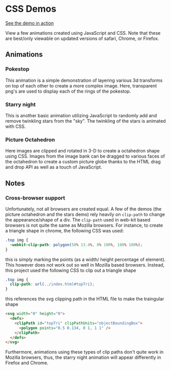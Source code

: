 # CSS Demos

[See the demo in action][link]

View a few animations created using JavaScript and CSS. Note that these are best/only viewable on updated versions of safari, Chrome, or Firefox.

[link]:https://emwads.github.io/3d-css-demos/

## Animations

### Pokestop

This animation is a simple demonstration of layering various 3d transforms on top of each other to create a more complex image. Here, transparent png's are used to display each of the rings of the pokestop.

### Starry night

This is another basic animation utilizing JavaScript to randomly add and remove twinkling stars from the "sky". The twinkling of the stars is animated with CSS.


### Picture Octahedron

Here images are clipped and rotated in 3-D to create a octahedron shape using CSS. Images from the image bank can be dragged to various faces of the octahedron to create a custom picture globe thanks to the HTML drag and drop API as well as a touch of JavaScript.

## Notes

### Cross-browser support

Unfortunately, not all browsers are created equal. A few of the demos (the picture octahedron and the stars demo) rely heavily on `clip-path` to change the appearance/shape of a div. The `clip-path` used in web-kit based browsers is not quite the same as Mozilla browsers. For instance, to create a triangle shape in chrome, the following CSS was used:

```css
.top img {
  -webkit-clip-path: polygon(50% 13.4%, 0% 100%, 100% 100%);
}
```
 this is simply marking the points (as a width/ height percentage of element). This however does not work out so well in Mozilla based browsers. Instead, this project used the following CSS to clip out a triangle shape

 ```css
 .top img {
   clip-path: url(../index.html#topTri);
 }
 ```
 this references the svg clipping path in the HTML file to make the traingular shape

 ```html
 <svg width="0" height="0">
   <defs>
     <clipPath id="topTri" clipPathUnits="objectBoundingBox">
       <polygon points="0.5 0.134, 0 1, 1 1" />
     </clipPath>
   </defs>
 </svg>
 ```
Furthermore, animations using these types of clip paths don't quite work in Mozilla browsers, thus, the starry night animation will appear differently in Firefox and Chrome.
